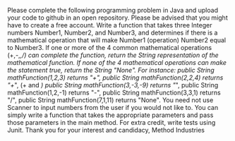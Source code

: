 Please complete the following programming problem in Java and upload your code to github in
an open repository. Please be advised that you might have to create a free account.
Write a function that takes three Integer numbers Number1, Number2, and Number3, and
determines if there is a mathematical operation that will make Number1 (operation) Number2
equal to Number3. If one or more of the 4 common mathematical operations (+,-,*,/) can
complete the function, return the String representation of the mathematical function. If none of
the 4 mathematical operations can make the statement true, return the String "None".
For instance:
public String mathFunction(1,2,3) returns "+",
public String mathFunction(2,2,4) returns "+*", (+ and *)
public String mathFunction(3,-3,-9) returns "*",
public String mathFunction(1,2,-1) returns "-",
public String mathFunction(3,3,1) returns "/",
public String mathFunction(7,1,11) returns "None".
You need not use Scanner to input numbers from the user if you would not like to. You can
simply write a function that takes the appropriate parameters and pass those parameters in the
main method. For extra credit, write tests using Junit.
Thank you for your interest and candidacy,
Method Industries
